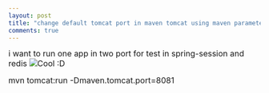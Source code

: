 ```yaml
---
layout: post
title: "change default tomcat port in maven tomcat using maven parameter"
comments: true
---
```

<p class="p1"><span class="s1" style="font-size: medium;">i want to run one app in two port for test in spring-session and redis <img title="Cool" src="http://www.azizkhani.net/editors/tiny_mce_3_4_3_1/plugins/emotions/img/smiley-cool.gif" alt="Cool" border="0" />&nbsp;:D</span></p>
<p class="p1"><span class="s1" style="font-size: medium;">mvn tomcat:run -Dmaven.tomcat.port=8081</span></p>
